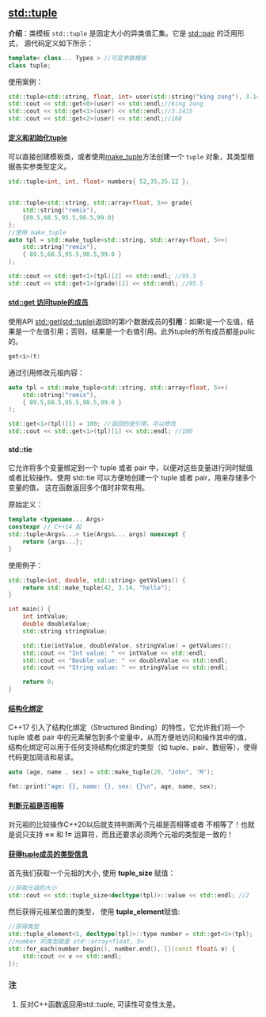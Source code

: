 ## [std::tuple](https://zh.cppreference.com/w/cpp/utility/tuple)

**介绍**：类模板 `std::tuple` 是固定大小的异类值汇集。它是 [std::pair](https://zh.cppreference.com/w/cpp/utility/pair) 的泛用形式， 源代码定义如下所示：

```cpp
template< class... Types > //可变参数模板
class tuple;
```
使用案例：
```cpp
std::tuple<std::string, float, int> user(std::string("king zong"), 3.1415, 108);
std::cout << std::get<0>(user) << std::endl;//king zong
std::cout << std::get<1>(user) << std::endl;//3.1415
std::cout << std::get<2>(user) << std::endl;//108
```

#### [定义和初始化tuple](#)
可以直接创建模板类，或者使用[make_tuple](https://zh.cppreference.com/w/cpp/utility/tuple/make_tuple)方法创建一个 `tuple` 对象，其类型根据各实参类型定义。

```cpp
std::tuple<int, int, float> numbers{ 52,35,35.12 };


std::tuple<std::string, std::array<float, 5>> grade{ 
    std::string("remix"), 
    {89.5,68.5,95.5,98.5,99.0} 
};
//使用 make_tuple
auto tpl = std::make_tuple<std::string, std::array<float, 5>>(
    std::string("remix"), 
    { 89.5,68.5,95.5,98.5,99.0 }
);

std::cout << std::get<1>(tpl)[2] << std::endl; //95.5
std::cout << std::get<1>(grade)[2] << std::endl; //95.5
```

#### [std::get 访问tuple的成员](#)
使用API [std::get(std::tuple)](https://zh.cppreference.com/w/cpp/utility/tuple/get)返回t的第i个数据成员的**引用**：如果t是一个左值，结果是一个左值引用；否则，结果是一个右值引用。此外tuple的所有成员都是pulic的。

```cpp
get<i>(t)
```
通过引用修改元祖内容：
```cpp
auto tpl = std::make_tuple<std::string, std::array<float, 5>>(
    std::string("remix"), 
    { 89.5,68.5,95.5,98.5,99.0 }
);

std::get<1>(tpl)[1] = 100; //返回的是引用，可以修改
std::cout << std::get<1>(tpl)[1] << std::endl; //100
```

#### std::tie
它允许将多个变量绑定到一个 tuple 或者 pair 中，以便对这些变量进行同时赋值或者比较操作。使用 std::tie 可以方便地创建一个 tuple 或者 pair，用来存储多个变量的值， 这在函数返回多个值时非常有用。

原始定义：
```cpp
template <typename... Args>
constexpr // C++14 起
std::tuple<Args&...> tie(Args&... args) noexcept {
    return {args...};
}
```

使用例子：
```cpp
std::tuple<int, double, std::string> getValues() {
    return std::make_tuple(42, 3.14, "hello");
}

int main() {
    int intValue;
    double doubleValue;
    std::string stringValue;

    std::tie(intValue, doubleValue, stringValue) = getValues();
    std::cout << "Int value: " << intValue << std::endl;
    std::cout << "Double value: " << doubleValue << std::endl;
    std::cout << "String value: " << stringValue << std::endl;

    return 0;
}
```

#### [结构化绑定](#)
C++17 引入了结构化绑定（Structured Binding）的特性，它允许我们将一个 tuple 或者 pair 中的元素解包到多个变量中，从而方便地访问和操作其中的值，
结构化绑定可以用于任何支持结构化绑定的类型（如 tuple、pair、数组等），使得代码更加简洁和易读。
```cpp
auto [age, name , sex] = std::make_tuple(20, "John", 'M');

fmt::print("age: {}, name: {}, sex: {}\n", age, name, sex);
```
#### [判断元祖是否相等](#)
对元祖的比较操作C++20以后就支持判断两个元祖是否相等或者 不相等了！也就是说只支持 **==** 和 **!=** 运算符，而且还要求必须两个元祖的类型是一致的！

#### [获得tuple成员的类型信息](#)
首先我们获取一个元祖的大小, 使用 **tuple_size** 赋值：

```cpp
//获取元祖的大小
std::cout << std::tuple_size<decltype(tpl)>::value << std::endl; //2
```
然后获得元祖某位置的类型， 使用 **tuple_element**赋值:
```cpp
//获得类型
std::tuple_element<1, decltype(tpl)>::type number = std::get<1>(tpl);
//number 的类型就是 std::array<float, 5>
std::for_each(number.begin(), number.end(), [](const float& v) {
    std::cout << v << std::endl;
});
```

### 注

1. 反对C++函数返回用std::tuple, 可读性可变性太差。
